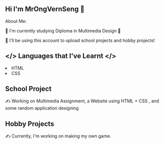 ## Hi I'm MrOngVernSeng 👋
About Me:

🌱 I'm currently studying Diploma in Multimedia Design 🎨

🔭 I'll be using this account to upload school projects and hobby projects!

## </> Languages that I've Learnt </>
<li>HTML</li>
<li>CSS</li>

## School Project
✍️ Working on Multimedia Assignment, a Website using HTML + CSS , and some random application designing

## Hobby Projects
✍️ Currently, I'm working on making my own game.
